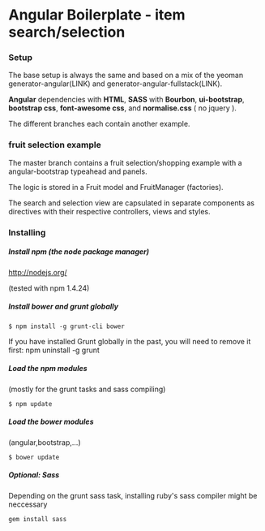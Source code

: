 # Angular Boilerplate - item search/selection



### Setup
The base setup is always the same and based on a mix of the yeoman generator-angular(LINK) and generator-angular-fullstack(LINK).

**Angular** dependencies with **HTML**, **SASS** with **Bourbon**, **ui-bootstrap**, **bootstrap css**, **font-awesome css**, and **normalise.css** ( no jquery ).
 
The different branches each contain another example.


### fruit selection example
The master branch contains a fruit selection/shopping example with a angular-bootstrap typeahead and panels.

The logic is stored in a Fruit model and FruitManager (factories).

The search and selection view are capsulated in separate components as directives with their respective controllers, views and styles.


### Installing

##### Install npm (the node package manager)

[http://nodejs.org/
](http://nodejs.org)

(tested with npm 1.4.24)

##### Install bower and grunt globally


`$ npm install -g grunt-cli bower`

If you have installed Grunt globally in the past, you will need to remove it first: npm uninstall -g grunt

##### Load the npm modules 
(mostly for the grunt tasks and sass compiling)

`$ npm update`

##### Load the bower modules

(angular,bootstrap,...)

`$ bower update`

##### Optional: Sass
Depending on the grunt sass task, installing ruby's sass compiler might be neccessary

`gem install sass`
